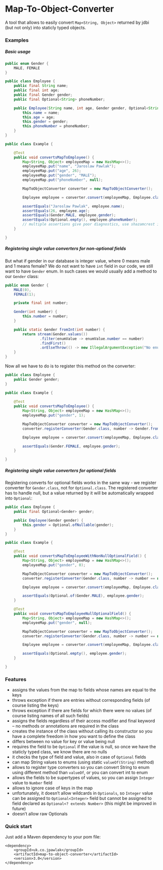# Map-To-Object-Converter

A tool that allows to easily convert `Map<String, Object>` returned by jdbi (but not only) into staticly typed objects.

### Examples

##### Basic usage

```java
public enum Gender {
    MALE, FEMALE
}

public class Employee {
    public final String name;
    public final int age;
    public final Gender gender;
    public final Optional<String> phoneNumber;

    public Employee(String name, int age, Gender gender, Optional<String> phoneNumber) {
        this.name = name;
        this.age = age;
        this.gender = gender;
        this.phoneNumber = phoneNumber;
    }
}

public class Example {

    @Test
    public void convertsMapToEmployee() {
        Map<String, Object> employeeMap = new HashMap<>();
        employeeMap.put("name", "Jaroslaw Pawlak");
        employeeMap.put("age", 26);
        employeeMap.put("gender", "MALE");
        employeeMap.put("phoneNumber", null);

        MapToObjectConverter converter = new MapToObjectConverter();

        Employee employee = converter.convert(employeeMap, Employee.class);

        assertEquals("Jaroslaw Pawlak", employee.name);
        assertEquals(26, employee.age);
        assertEquals(Gender.MALE, employee.gender);
        assertEquals(Optional.empty(), employee.phoneNumber);
        // multiple assertions give poor diagnostics, use shazamcrest instead
    }

}
```

##### Registering single value converters for non-optional fields

But what if gender in our database is integer value, where 0 means male and 1 means female? We do not want to have
`int` field in our code, we still want to have `Gender` enum. In such cases we would usually add a method to our
`Gender` class:

```java
public enum Gender {
    MALE(0),
    FEMALE(1);

    private final int number;

    Gender(int number) {
        this.number = number;
    }

    public static Gender fromInt(int number) {
        return stream(Gender.values())
                .filter(enumValue -> enumValue.number == number)
                .findFirst()
                .orElseThrow(() -> new IllegalArgumentException("No enum for number " + number));
    }
}
```

Now all we have to do is to register this method on the converter:

``` java
public class Employee {
    public Gender gender;
}

public class Example {
        
    @Test
    public void convertsMapToEmployee() {
        Map<String, Object> employeeMap = new HashMap<>();
        employeeMap.put("gender", 1);

        MapToObjectConverter converter = new MapToObjectConverter();
        converter.registerConverter(Gender.class, number -> Gender.fromInt((int) number));

        Employee employee = converter.convert(employeeMap, Employee.class);

        assertEquals(Gender.FEMALE, employee.gender);
    }

}
```

##### Registering single value converters for optional fields

Registering converts for optional fields works in the same way - we register converter for `Gender.class`, not for `Optional.class`.
The registered converter has to handle null, but a value returned by it will be automatically wrapped into `Optional`:

``` java
public class Employee {
    public final Optional<Gender> gender;

    public Employee(Gender gender) {
        this.gender = Optional.ofNullable(gender);
    }
}

public class Example {

    @Test
    public void convertsMapToEmployeeWithNonNullOptionalField() {
        Map<String, Object> employeeMap = new HashMap<>();
        employeeMap.put("gender", 0);

        MapToObjectConverter converter = new MapToObjectConverter();
        converter.registerConverter(Gender.class, number -> number == null ? null : Gender.fromInt((int) number));

        Employee employee = converter.convert(employeeMap, Employee.class);

        assertEquals(Optional.of(Gender.MALE), employee.gender);
    }

    @Test
    public void convertsMapToEmployeeNullOptionalField() {
        Map<String, Object> employeeMap = new HashMap<>();
        employeeMap.put("gender", null);

        MapToObjectConverter converter = new MapToObjectConverter();
        converter.registerConverter(Gender.class, number -> number == null ? null : Gender.fromInt((int) number));

        Employee employee = converter.convert(employeeMap, Employee.class);

        assertEquals(Optional.empty(), employee.gender);
    }

}
```

### Features
* assigns the values from the map to fields whose names are equal to the keys
* throws exception if there are entries without corresponding fields (of course listing the keys)
* throws exception if there are fields for which there were no values (of course listing names of all such fields)
* assigns the fields regardless of their access modifier and final keyword – no methods or annotations are required in the class
* creates the instance of the class without calling its constructor so you have a complete freedom in how you want to define the class
* differs between no value for key or value being null
* requires the field to be `Optional` if the value is null, so once we have the staticly typed class, we know there are no nulls
* it checks the type of field and value, also in case of `Optional` fields
* can map String values to enums (using static `valueOf(String)` method)
* allows to register type converters so you can convert String to enum using different method than `valueOf`, or you can convert int to enum
* allows the fields to be supertypes of values, so you can assign `Integer` value to `Number` field
* allows to ignore case of keys in the map
* unfortunately, it doesn’t allow wildcards in `Optionals`, so `Integer` value can be assigned to `Optional<Integer>` field but cannot be assigned to field declared as `Optional<? extends Number>` (this might be improved in future)
* doesn’t allow raw Optionals

### Quick start

Just add a Maven dependency to your pom file:

```
<dependency>
    <groupId>uk.co.jpawlak</groupId>
    <artifactId>map-to-object-converter</artifactId>
    <version>3.0</version>
</dependency>
```
